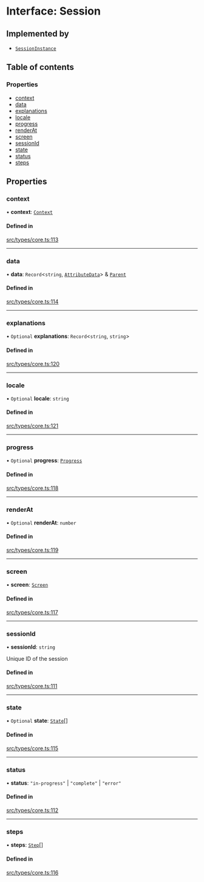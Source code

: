 # Interface: Session

## Implemented by

- [`SessionInstance`](../wiki/SessionInstance)

## Table of contents

### Properties

- [context](../wiki/Session#context)
- [data](../wiki/Session#data)
- [explanations](../wiki/Session#explanations)
- [locale](../wiki/Session#locale)
- [progress](../wiki/Session#progress)
- [renderAt](../wiki/Session#renderat)
- [screen](../wiki/Session#screen)
- [sessionId](../wiki/Session#sessionid)
- [state](../wiki/Session#state)
- [status](../wiki/Session#status)
- [steps](../wiki/Session#steps)

## Properties

### context

• **context**: [`Context`](../wiki/Context)

#### Defined in

[src/types/core.ts:113](https://github.com/decisively-io/interview-sdk/blob/c6fbae0/src/types/core.ts#L113)

___

### data

• **data**: `Record`<`string`, [`AttributeData`](../wiki/AttributeData)\> & [`Parent`](../wiki/Parent)

#### Defined in

[src/types/core.ts:114](https://github.com/decisively-io/interview-sdk/blob/c6fbae0/src/types/core.ts#L114)

___

### explanations

• `Optional` **explanations**: `Record`<`string`, `string`\>

#### Defined in

[src/types/core.ts:120](https://github.com/decisively-io/interview-sdk/blob/c6fbae0/src/types/core.ts#L120)

___

### locale

• `Optional` **locale**: `string`

#### Defined in

[src/types/core.ts:121](https://github.com/decisively-io/interview-sdk/blob/c6fbae0/src/types/core.ts#L121)

___

### progress

• `Optional` **progress**: [`Progress`](../wiki/Progress)

#### Defined in

[src/types/core.ts:118](https://github.com/decisively-io/interview-sdk/blob/c6fbae0/src/types/core.ts#L118)

___

### renderAt

• `Optional` **renderAt**: `number`

#### Defined in

[src/types/core.ts:119](https://github.com/decisively-io/interview-sdk/blob/c6fbae0/src/types/core.ts#L119)

___

### screen

• **screen**: [`Screen`](../wiki/Screen)

#### Defined in

[src/types/core.ts:117](https://github.com/decisively-io/interview-sdk/blob/c6fbae0/src/types/core.ts#L117)

___

### sessionId

• **sessionId**: `string`

Unique ID of the session

#### Defined in

[src/types/core.ts:111](https://github.com/decisively-io/interview-sdk/blob/c6fbae0/src/types/core.ts#L111)

___

### state

• `Optional` **state**: [`State`](../wiki/State)[]

#### Defined in

[src/types/core.ts:115](https://github.com/decisively-io/interview-sdk/blob/c6fbae0/src/types/core.ts#L115)

___

### status

• **status**: ``"in-progress"`` \| ``"complete"`` \| ``"error"``

#### Defined in

[src/types/core.ts:112](https://github.com/decisively-io/interview-sdk/blob/c6fbae0/src/types/core.ts#L112)

___

### steps

• **steps**: [`Step`](../wiki/Step)[]

#### Defined in

[src/types/core.ts:116](https://github.com/decisively-io/interview-sdk/blob/c6fbae0/src/types/core.ts#L116)
